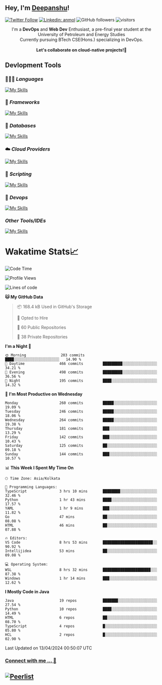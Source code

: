 ## Hey, I'm [Deepanshu](https://bio.link/deepanshgk)!

[![Twitter Follow](https://img.shields.io/twitter/follow/deepanshuurawat?label=Follow)](https://twitter.com/intent/follow?screen_name=deepanshuurawat)
[![Linkedin: anmol](https://img.shields.io/badge/-deepanshu-blue?style=flat-square&logo=Linkedin&logoColor=white&link=https://www.linkedin.com/in/deepanshu-rawat6/)](https://www.linkedin.com/in/deepanshu-rawat6/)
![GitHub followers](https://img.shields.io/github/followers/deepanshu-rawat6?label=Follow&style=social)
![visitors](https://visitor-badge.laobi.icu/badge?page_id=deepanshu-rawat6.deepanshu-rawat6)


<div align="center">
I'm a <b>DevOps</b> and <b>Web Dev</b> Enthusiast, a pre-final year student at the University of Petroleum and Energy Studies <br> Currently pursuing BTech CSE(Hons.) specializing in DevOps.
</div>

<br>

<div align="center">
 <b>Let's collaborate on cloud-native projects!🚀</b>
</div>

## **Devlopment Tools**

### 🧑🏻‍💻 *Languages*
[![My Skills](https://skillicons.dev/icons?i=go,java,py,js,ts,html,css&theme=dark)](https://skillicons.dev)

### 🔎 *Frameworks*
[![My Skills](https://skillicons.dev/icons?i=nodejs,express&theme=dark)](https://skillicons.dev)

### 🛅 *Databases*
[![My Skills](https://skillicons.dev/icons?i=mysql,mongodb,postgres,prisma&theme=dark)](https://skillicons.dev)

### ☁️ *Cloud Providers*
[![My Skills](https://skillicons.dev/icons?i=aws,netlify&theme=dark)](https://skillicons.dev)

### 📜 *Scripting*
[![My Skills](https://skillicons.dev/icons?i=bash&theme=dark)](https://skillicons.dev)

### 👀 *Devops*
[![My Skills](https://skillicons.dev/icons?i=docker,kubernetes,githubactions,jenkins,grafana,prometheus&theme=dark)](https://skillicons.dev)

### *Other Tools/IDEs*
[![My Skills](https://skillicons.dev/icons?i=git,github,vscode,idea,maven&theme=dark)](https://skillicons.dev)

# Wakatime Stats📈

<!--START_SECTION:waka-->
![Code Time](http://img.shields.io/badge/Code%20Time-280%20hrs%207%20mins-blue)

![Profile Views](http://img.shields.io/badge/Profile%20Views-0-blue)

![Lines of code](https://img.shields.io/badge/From%20Hello%20World%20I%27ve%20Written-610.2%20thousand%20lines%20of%20code-blue)

**🐱 My GitHub Data** 

> 📦 168.4 kB Used in GitHub's Storage 
 > 
> 💼 Opted to Hire
 > 
> 📜 60 Public Repositories 
 > 
> 🔑 38 Private Repositories 
 > 
**I'm a Night 🦉** 

```text
🌞 Morning                203 commits         ████░░░░░░░░░░░░░░░░░░░░░   14.90 % 
🌆 Daytime                466 commits         █████████░░░░░░░░░░░░░░░░   34.21 % 
🌃 Evening                498 commits         █████████░░░░░░░░░░░░░░░░   36.56 % 
🌙 Night                  195 commits         ████░░░░░░░░░░░░░░░░░░░░░   14.32 % 
```
📅 **I'm Most Productive on Wednesday** 

```text
Monday                   260 commits         █████░░░░░░░░░░░░░░░░░░░░   19.09 % 
Tuesday                  246 commits         █████░░░░░░░░░░░░░░░░░░░░   18.06 % 
Wednesday                264 commits         █████░░░░░░░░░░░░░░░░░░░░   19.38 % 
Thursday                 181 commits         ███░░░░░░░░░░░░░░░░░░░░░░   13.29 % 
Friday                   142 commits         ███░░░░░░░░░░░░░░░░░░░░░░   10.43 % 
Saturday                 125 commits         ██░░░░░░░░░░░░░░░░░░░░░░░   09.18 % 
Sunday                   144 commits         ███░░░░░░░░░░░░░░░░░░░░░░   10.57 % 
```


📊 **This Week I Spent My Time On** 

```text
🕑︎ Time Zone: Asia/Kolkata

💬 Programming Languages: 
TypeScript               3 hrs 10 mins       ████████░░░░░░░░░░░░░░░░░   32.46 % 
Python                   1 hr 43 mins        ████░░░░░░░░░░░░░░░░░░░░░   17.57 % 
YAML                     1 hr 9 mins         ███░░░░░░░░░░░░░░░░░░░░░░   11.82 % 
Go                       47 mins             ██░░░░░░░░░░░░░░░░░░░░░░░   08.08 % 
HTML                     46 mins             ██░░░░░░░░░░░░░░░░░░░░░░░   07.88 % 

🔥 Editors: 
VS Code                  8 hrs 53 mins       ███████████████████████░░   90.92 % 
Intellijidea             53 mins             ██░░░░░░░░░░░░░░░░░░░░░░░   09.08 % 

💻 Operating System: 
WSL                      8 hrs 32 mins       ██████████████████████░░░   87.38 % 
Windows                  1 hr 14 mins        ███░░░░░░░░░░░░░░░░░░░░░░   12.62 % 
```

**I Mostly Code in Java** 

```text
Java                     19 repos            ███████░░░░░░░░░░░░░░░░░░   27.54 % 
Python                   10 repos            ████░░░░░░░░░░░░░░░░░░░░░   14.49 % 
HTML                     6 repos             ██░░░░░░░░░░░░░░░░░░░░░░░   08.70 % 
TypeScript               4 repos             █░░░░░░░░░░░░░░░░░░░░░░░░   05.80 % 
HCL                      2 repos             █░░░░░░░░░░░░░░░░░░░░░░░░   02.90 % 
```




 Last Updated on 13/04/2024 00:50:07 UTC
<!--END_SECTION:waka-->



### [Connect with me ... 💬](https://bio.link/deepanshgk) 
[![Peerlist](https://github-readme-badge.peerlist.io/api/deepanshurawat6?style=social)](https://peerlist.io/deepanshurawat6) 
---

<!--- 
![Snake animation](https://github.com/deepanshu-rawat6/deepanshu-rawat6/blob/output/github-contribution-grid-snake.svg)
---
--->

<!--- 
[![@deepanshurawat6's Holopin board](https://holopin.io/api/user/board?user=deepanshurawat6)](https://holopin.io/@deepanshurawat6)
---
--->
